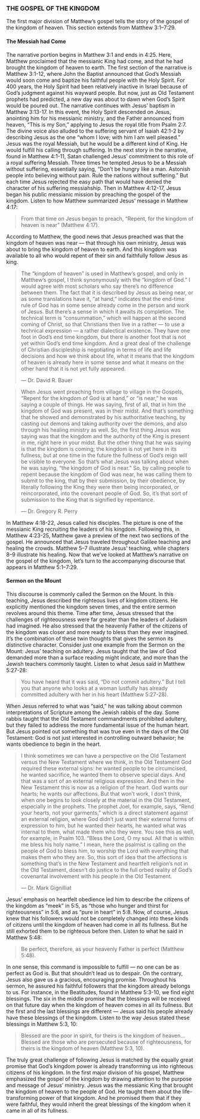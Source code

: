 ### THE GOSPEL OF THE KINGDOM 

The first major division of Matthew’s gospel tells the story of the gospel of the kingdom of heaven. This section extends from Matthew 3:1–7:29.


#### The Messiah had Come 

The narrative portion begins in Matthew 3:1 and ends in 4:25. Here, Matthew proclaimed that the messianic King had come, and that he had brought the kingdom of heaven to earth. 
The first section of the narrative is Matthew 3:1-12, where John the Baptist announced that God’s Messiah would soon come and baptize his faithful people with the Holy Spirit. For 400 years, the Holy Spirit had been relatively inactive in Israel because of God’s judgment against his wayward people. But now, just as Old Testament prophets had predicted, a new day was about to dawn when God’s Spirit would be poured out.
	 The narrative continues with Jesus’ baptism in Matthew 3:13-17. In this event, the Holy Spirit descended on Jesus, anointing him for his messianic ministry, and the Father announced from heaven, “This is my Son,” applying to Jesus the royal title from Psalm 2:7.
	The divine voice also alluded to the suffering servant of Isaiah 42:1-2 by describing Jesus as the one “whom I love; with him I am well pleased.” Jesus was the royal Messiah, but he would be a different kind of King. He would fulfill his calling through suffering. 
	In the next story in the narrative, found in Matthew 4:1-11, Satan challenged Jesus’ commitment to this role of a royal suffering Messiah. Three times he tempted Jesus to be a Messiah without suffering, essentially saying, “Don’t be hungry like a man. Astonish people into believing without pain. Rule the nations without suffering.” But each time Jesus rejected the easy path that would have denied the character of his suffering messiahship.
Then in Matthew 4:12-17, Jesus began his public messianic mission by preaching the gospel of the kingdom. Listen to how Matthew summarized Jesus’ message in Matthew 4:17:
 
> From that time on Jesus began to preach, “Repent, for the kingdom of heaven is near” (Matthew 4:17).

According to Matthew, the good news that Jesus preached was that the kingdom of heaven was near — that through his own ministry, Jesus was about to bring the kingdom of heaven to earth. And this kingdom was available to all who would repent of their sin and faithfully follow Jesus as king.

> The “kingdom of heaven” is used in Matthew’s gospel, and only in Matthew’s gospel, I think synonymously with the “kingdom of God.” I would agree with most scholars who say there’s no difference between them. The fact that it is described by Jesus as being near, or as some translations have it, “at hand,” indicates that the end-time rule of God has in some sense already come in the person and work of Jesus. But there’s a sense in which it awaits its completion. The technical term is “consummation,” which will happen at the second coming of Christ, so that Christians then live in a rather — to use a technical expression — a rather dialectical existence. They have one foot in God’s end time kingdom, but there is another foot that is not yet within God’s end time kingdom. And a great deal of the challenge of Christian discipleship is negotiating in terms of life and life decisions and how we think about life, what it means that the kingdom of heaven is already here in some sense and what it means on the other hand that it is not yet fully appeared. 
> 
> —	Dr. David R. Bauer


> When Jesus went preaching from village to village in the Gospels, “Repent for the kingdom of God is at hand,” or “is near,” he was saying a couple of things. He was saying, first of all, that in him the kingdom of God was present, was in their midst. And that’s something that he showed and demonstrated by his authoritative teaching, by casting out demons and taking authority over the demons, and also through his healing ministry as well. So, the first thing Jesus was saying was that the kingdom and the authority of the King is present in me, right here in your midst. But the other thing that he was saying is that the kingdom is coming; the kingdom is not yet here in its fullness, but at one time in the future the fullness of God’s reign will be visible to everyone. So that’s what Jesus was talking about when he was saying, “the kingdom of God is near.” So, by calling people to repent because the kingdom of God was near, he was calling them to submit to the king, that by their submission, by their obedience, by literally following the King they were then being incorporated, or reincorporated, into the covenant people of God. So, it’s that sort of submission to the King that is signified by repentance. 
> 
> —	Dr. Gregory R. Perry

In Matthew 4:18-22, Jesus called his disciples. The picture is one of the messianic King recruiting the leaders of his kingdom. Following this, in Matthew 4:23-25, Matthew gave a preview of the next two sections of the gospel. He announced that Jesus traveled throughout Galilee teaching and healing the crowds. Matthew 5–7 illustrate Jesus’ teaching, while chapters 8–9 illustrate his healing. 
	Now that we’ve looked at Matthew’s narrative on the gospel of the kingdom, let’s turn to the accompanying discourse that appears in Matthew 5:1–7:29. 


#### Sermon on the Mount 

This discourse is commonly called the Sermon on the Mount. In this teaching, Jesus described the righteous lives of kingdom citizens. He explicitly mentioned the kingdom seven times, and the entire sermon revolves around this theme.
	Time after time, Jesus stressed that the challenges of righteousness were far greater than the leaders of Judaism had imagined. He also stressed that the heavenly Father of the citizens of the kingdom was closer and more ready to bless than they ever imagined. It’s the combination of these twin thoughts that gives the sermon its distinctive character.
	Consider just one example from the Sermon on the Mount: Jesus’ teaching on adultery. Jesus taught that the law of God demanded more than a surface reading might indicate, and more than the Jewish teachers commonly taught. Listen to what Jesus said in Matthew 5:27-28:

> You have heard that it was said, “Do not commit adultery.” But I tell you that anyone who looks at a woman lustfully has already committed adultery with her in his heart (Matthew 5:27-28).

When Jesus referred to what was “said,” he was talking about common interpretations of Scripture among the Jewish rabbis of the day. Some rabbis taught that the Old Testament commandments prohibited adultery, but they failed to address the more fundamental issue of the human heart. But Jesus pointed out something that was true even in the days of the Old Testament: God is not just interested in controlling outward behavior; he wants obedience to begin in the heart.

> I think sometimes we can have a perspective on the Old Testament versus the New Testament where we think, in the Old Testament God required these external signs: he wanted people to be circumcised, he wanted sacrifice, he wanted them to observe special days. And that was a sort of an external religious expression. And then in the New Testament this is now as a religion of the heart. God wants our hearts; he wants our affections. But that won’t work, I don’t think, when one begins to look closely at the material in the Old Testament, especially in the prophets. The prophet Joel, for example, says, “Rend your hearts, not your garments,” which is a direct statement against an external religion, where God didn’t just want their external forms of expression to him, but he wanted their hearts, he wanted what was internal to them, what made them who they were. You see this as well, for example, in Psalm 103. “Bless the Lord, O my soul. All that is within me bless his holy name.” I mean, here the psalmist is calling on the people of God to bless him, to worship the Lord with everything that makes them who they are. So, this sort of idea that the affections is something that’s in the New Testament and heartfelt religion’s not in the Old Testament, doesn’t do justice to the full orbed reality of God’s covenantal involvement with his people in the Old Testament. 
> 
> —	Dr. Mark Gignilliat
	
Jesus’ emphasis on heartfelt obedience led him to describe the citizens of the kingdom as “meek” in 5:5, as “those who hunger and thirst for righteousness” in 5:6, and as “pure in heart” in 5:8. Now, of course, Jesus knew that his followers would not be completely changed into these kinds of citizens until the kingdom of heaven had come in all its fullness. But he still exhorted them to be righteous before then. Listen to what he said in Matthew 5:48:

> Be perfect, therefore, as your heavenly Father is perfect (Matthew 5:48).

In one sense, this command is impossible to fulfill — no one can be as perfect as God is. But that shouldn’t lead us to despair. On the contrary, Jesus also gave us a gracious, encouraging promise. Throughout his sermon, he assured his faithful followers that the kingdom already belongs to us.
	For instance, in the Beatitudes, found in Matthew 5:3-10, we find eight blessings. The six in the middle promise that the blessings will be received on that future day when the kingdom of heaven comes in all its fullness. But the first and the last blessings are different — Jesus said his people already have these blessings of the kingdom. Listen to the way Jesus stated these blessings in Matthew 5:3, 10:

> Blessed are the poor in spirit, for theirs is the kingdom of heaven… Blessed are those who are persecuted because of righteousness, for theirs is the kingdom of heaven (Matthew 5:3, 10).

The truly great challenge of following Jesus is matched by the equally great promise that God’s kingdom power is already transforming us into righteous citizens of his kingdom.
	In the first major division of his gospel, Matthew emphasized the gospel of the kingdom by drawing attention to the purpose and message of Jesus’ ministry. Jesus was the messianic King that brought the kingdom of heaven to the people of God. He taught them about the life-transforming power of that kingdom. And he promised them that if they were faithful, they would inherit the great blessings of the kingdom when it came in all of its fullness.
